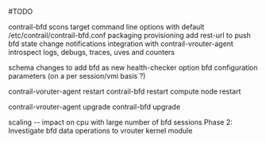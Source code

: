 #TODO

contrail-bfd scons target
command line options with default /etc/contrail/contrail-bfd.conf
packaging
provisioning
add rest-url to push bfd state change notifications
integration with contrail-vrouter-agent
introspect
logs, debugs, traces, uves and counters

schema changes to add bfd as new health-checker option
bfd configuration parameters (on a per session/vmi basis ?)

contrail-voruter-agent restart
contrail-bfd restart
compute node restart

contrail-vrouter-agent upgrade
contrail-bfd upgrade

scaling -- impact on cpu with large number of bfd sessions
           Phase 2: Investigate bfd data operations to vrouter kernel module
